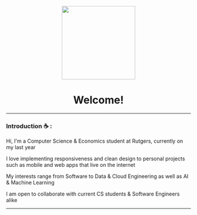 <div id="column" align="center">
<img src="https://lh3.googleusercontent.com/-7WvbLdb1ItCPeEJBvAUz0rWt2UnlgLJDvmivKdG-sVRJecEo7NuR7gpULdaNvZWJbCaQwwTNtW3HLNuT2-y273AmTOctBz9IetO=w600" width="200"/>
</div>



<div id="column" align="center">
<h1>Welcome!</h1>
</div>

---

### Introduction :coffee: :

Hi, I'm a Computer Science & Economics student at Rutgers, currently on my last year

I love implementing responsiveness and clean design to personal projects such as mobile and web apps that live on the internet 

My interests range from Software to Data & Cloud Engineering as well as AI & Machine Learning

I am open to collaborate with current CS students & Software Engineers alike

---

<div id "header" align="center">


</div>


<!--
**byrongomezjr/byrongomezjr** is a ✨ _special_ ✨ repository because its `README.md` (this file) appears on your GitHub profile.
-->
